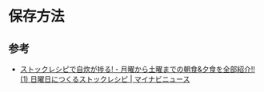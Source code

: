 # 保存方法

## 参考

- [ストックレシピで自炊が捗る! - 月曜から土曜までの朝食&夕食を全部紹介!! (1) 日曜日につくるストックレシピ | マイナビニュース](http://news.mynavi.jp/special/2014/stock/)
